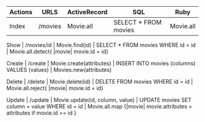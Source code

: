 |Actions| URLS| ActiveRecord| SQL | Ruby
|-|-|-|-|-|
Index| /movies | Movie.all | SELECT * FROM movies | Movie.all

Show | /movies/id | Movie.find(id) | SELECT * FROM movies WHERE id = id | Movie.all.detect{ |movie| movie.id = id}

Create | /create | Movie.create(attributes) | INSERT INTO movies (columns) VALUES (values) | Movies.new(attributes)

Delete | /delete | Movie.delete(id) | DELETE FROM movies WHERE id = id | Movie.all.reject{ |movie| movie.id = id}

Update | /update | Movie.update(id, column, value) | UPDATE movies SET column = value WHERE id = id | Movie.all.map {|movie| movie.attributes = attributes if movie.id == id
}

